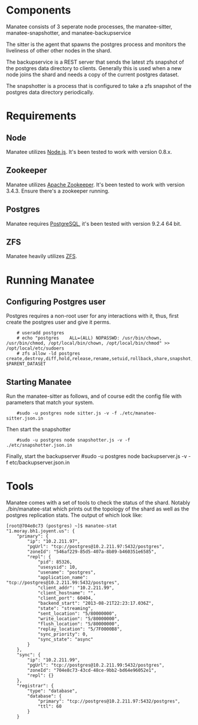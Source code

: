 # Components
Manatee consists of 3 seperate node processes, the manatee-sitter,
manatee-snapshotter, and manatee-backupservice

The sitter is the agent that spawns the postgres process and monitors the
liveliness of other other nodes in the shard.

The backupservice is a REST server that sends the latest zfs snapshot of the
postgres data directory to clients. Generally this is used when a new node
joins the shard and needs a copy of the current postgres dataset.

The snapshotter is a process that is configured to take a zfs snapshot of the
postgres data directory periodically.

# Requirements
## Node
Manatee utilizes [Node.js](http://nodejs.org). It's been tested to work with
version 0.8.x.

## Zookeeper
Manatee utilizes [Apache Zookeeper](http://zookeeper.apache.org/). It's been
tested to work with version 3.4.3. Ensure there's a zookeeper running.

## Postgres
Manatee requires [PostgreSQL](http://www.postgresql.org/), it's been tested
with version 9.2.4 64 bit.

## ZFS
Manatee heavily utilizes [ZFS](http://wiki.illumos.org/display/illumos/ZFS).

# Running Manatee
## Configuring Postgres user
Postgres requires a non-root user for any interactions with it, thus, first
create the postgres user and give it perms.

        # useradd postgres
        # echo "postgres    ALL=(ALL) NOPASSWD: /usr/bin/chown, /usr/bin/chmod, /opt/local/bin/chown, /opt/local/bin/chmod" >> /opt/local/etc/sudoers
        # zfs allow -ld postgres create,destroy,diff,hold,release,rename,setuid,rollback,share,snapshot,mount,promote,send,receive,clone,mountpoint,canmount $PARENT_DATASET

## Starting Manatee
Run the manatee-sitter as follows, and of course edit the config file with parameters that match your system.

        #sudo -u postgres node sitter.js -v -f ./etc/manatee-sitter.json.in

Then start the snapshotter

        #sudo -u postgres node snapshotter.js -v -f ./etc/snapshotter.json.in

Finally, start the backupserver
        #sudo -u postgres node backupserver.js -v -f etc/backupserver.json.in

# Tools
Manatee comes with a set of tools to check the status of the shard. Notably
./bin/manatee-stat which prints out the topology of the shard as well as the
postgres replication stats. The output of which look like:

    [root@704e8c73 (postgres) ~]$ manatee-stat
    "1.moray.bh1.joyent.us": {
        "primary": {
            "ip": "10.2.211.97",
            "pgUrl": "tcp://postgres@10.2.211.97:5432/postgres",
            "zoneId": "546af229-85d5-407a-8b89-b460351e6585",
            "repl": {
                "pid": 85326,
                "usesysid": 10,
                "usename": "postgres",
                "application_name": "tcp://postgres@10.2.211.99:5432/postgres",
                "client_addr": "10.2.211.99",
                "client_hostname": "",
                "client_port": 60404,
                "backend_start": "2013-08-21T22:23:17.036Z",
                "state": "streaming",
                "sent_location": "5/80000000",
                "write_location": "5/80000000",
                "flush_location": "5/80000000",
                "replay_location": "5/7F0000B8",
                "sync_priority": 0,
                "sync_state": "async"
            }
        },
        "sync": {
            "ip": "10.2.211.99",
            "pgUrl": "tcp://postgres@10.2.211.99:5432/postgres",
            "zoneId": "704e8c73-43cd-48ce-9bb2-bd64e96052e1",
            "repl": {}
        },
        "registrar": {
            "type": "database",
            "database": {
                "primary": "tcp://postgres@10.2.211.97:5432/postgres",
                "ttl": 60
            }
        }


